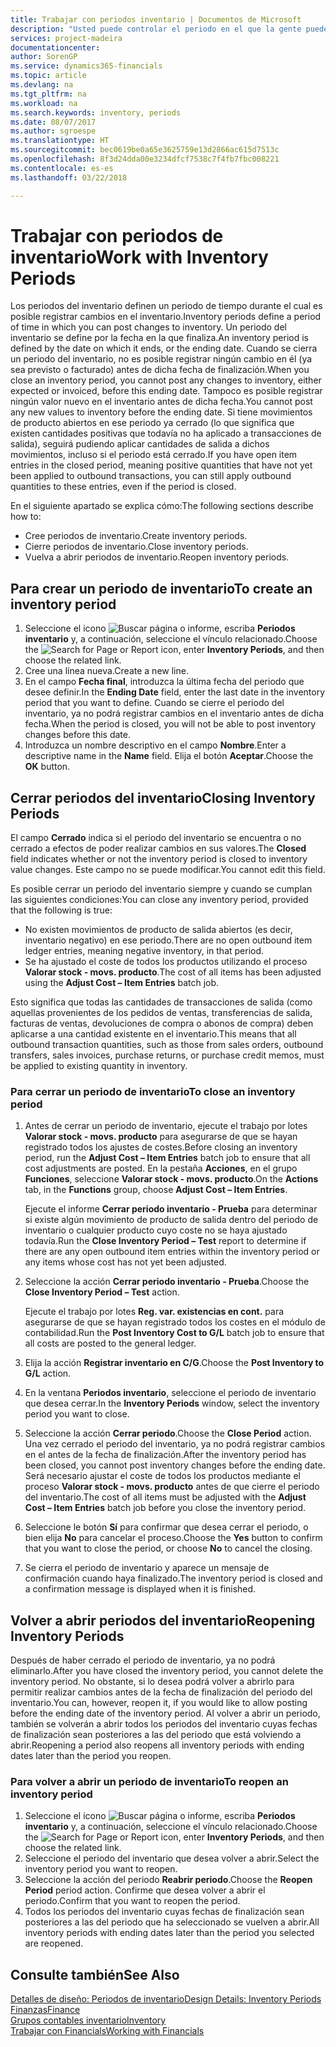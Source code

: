 ```yaml
---
title: Trabajar con periodos inventario | Documentos de Microsoft
description: "Usted puede controlar el periodo en el que la gente puede registrar cambios en el inventario mediante la definición de periodos de inventario."
services: project-madeira
documentationcenter: 
author: SorenGP
ms.service: dynamics365-financials
ms.topic: article
ms.devlang: na
ms.tgt_pltfrm: na
ms.workload: na
ms.search.keywords: inventory, periods
ms.date: 08/07/2017
ms.author: sgroespe
ms.translationtype: HT
ms.sourcegitcommit: bec0619be0a65e3625759e13d2866ac615d7513c
ms.openlocfilehash: 8f3d24dda00e3234dfcf7538c7f4fb7fbc008221
ms.contentlocale: es-es
ms.lasthandoff: 03/22/2018

---
```

# <a name="work-with-inventory-periods"></a><span data-ttu-id="2cdfd-103">Trabajar con periodos de inventario</span><span class="sxs-lookup"><span data-stu-id="2cdfd-103">Work with Inventory Periods</span></span>
<span data-ttu-id="2cdfd-104">Los periodos del inventario definen un periodo de tiempo durante el cual es posible registrar cambios en el inventario.</span><span class="sxs-lookup"><span data-stu-id="2cdfd-104">Inventory periods define a period of time in which you can post changes to inventory.</span></span> <span data-ttu-id="2cdfd-105">Un periodo del inventario se define por la fecha en la que finaliza.</span><span class="sxs-lookup"><span data-stu-id="2cdfd-105">An inventory period is defined by the date on which it ends, or the ending date.</span></span> <span data-ttu-id="2cdfd-106">Cuando se cierra un periodo del inventario, no es posible registrar ningún cambio en él (ya sea previsto o facturado) antes de dicha fecha de finalización.</span><span class="sxs-lookup"><span data-stu-id="2cdfd-106">When you close an inventory period, you cannot post any changes to inventory, either expected or invoiced, before this ending date.</span></span> <span data-ttu-id="2cdfd-107">Tampoco es posible registrar ningún valor nuevo en el inventario antes de dicha fecha.</span><span class="sxs-lookup"><span data-stu-id="2cdfd-107">You cannot post any new values to inventory before the ending date.</span></span> <span data-ttu-id="2cdfd-108">Si tiene movimientos de producto abiertos en ese periodo ya cerrado (lo que significa que existen cantidades positivas que todavía no ha aplicado a transacciones de salida), seguirá pudiendo aplicar cantidades de salida a dichos movimientos, incluso si el periodo está cerrado.</span><span class="sxs-lookup"><span data-stu-id="2cdfd-108">If you have open item entries in the closed period, meaning positive quantities that have not yet been applied to outbound transactions, you can still apply outbound quantities to these entries, even if the period is closed.</span></span>  

<span data-ttu-id="2cdfd-109">En el siguiente apartado se explica cómo:</span><span class="sxs-lookup"><span data-stu-id="2cdfd-109">The following sections describe how to:</span></span>  

* <span data-ttu-id="2cdfd-110">Cree periodos de inventario.</span><span class="sxs-lookup"><span data-stu-id="2cdfd-110">Create inventory periods.</span></span>  
* <span data-ttu-id="2cdfd-111">Cierre periodos de inventario.</span><span class="sxs-lookup"><span data-stu-id="2cdfd-111">Close inventory periods.</span></span>  
* <span data-ttu-id="2cdfd-112">Vuelva a abrir periodos de inventario.</span><span class="sxs-lookup"><span data-stu-id="2cdfd-112">Reopen inventory periods.</span></span>  

## <a name="to-create-an-inventory-period"></a><span data-ttu-id="2cdfd-113">Para crear un periodo de inventario</span><span class="sxs-lookup"><span data-stu-id="2cdfd-113">To create an inventory period</span></span>  
1. <span data-ttu-id="2cdfd-114">Seleccione el icono ![Buscar página o informe](media/ui-search/search_small.png "icono Buscar página o informe"), escriba **Periodos inventario** y, a continuación, seleccione el vínculo relacionado.</span><span class="sxs-lookup"><span data-stu-id="2cdfd-114">Choose the ![Search for Page or Report](media/ui-search/search_small.png "Search for Page or Report icon") icon, enter **Inventory Periods**, and then choose the related link.</span></span>  
2. <span data-ttu-id="2cdfd-115">Cree una línea nueva.</span><span class="sxs-lookup"><span data-stu-id="2cdfd-115">Create a new line.</span></span>  
3. <span data-ttu-id="2cdfd-116">En el campo **Fecha final**, introduzca la última fecha del periodo que desee definir.</span><span class="sxs-lookup"><span data-stu-id="2cdfd-116">In the **Ending Date** field, enter the last date in the inventory period that you want to define.</span></span> <span data-ttu-id="2cdfd-117">Cuando se cierre el periodo del inventario, ya no podrá registrar cambios en el inventario antes de dicha fecha.</span><span class="sxs-lookup"><span data-stu-id="2cdfd-117">When the period is closed, you will not be able to post inventory changes before this date.</span></span>  
4. <span data-ttu-id="2cdfd-118">Introduzca un nombre descriptivo en el campo **Nombre**.</span><span class="sxs-lookup"><span data-stu-id="2cdfd-118">Enter a descriptive name in the **Name** field.</span></span> <span data-ttu-id="2cdfd-119">Elija el botón **Aceptar**.</span><span class="sxs-lookup"><span data-stu-id="2cdfd-119">Choose the **OK** button.</span></span>  

## <a name="closing-inventory-periods"></a><span data-ttu-id="2cdfd-120">Cerrar periodos del inventario</span><span class="sxs-lookup"><span data-stu-id="2cdfd-120">Closing Inventory Periods</span></span>  
<span data-ttu-id="2cdfd-121">El campo **Cerrado** indica si el periodo del inventario se encuentra o no cerrado a efectos de poder realizar cambios en sus valores.</span><span class="sxs-lookup"><span data-stu-id="2cdfd-121">The **Closed** field indicates whether or not the inventory period is closed to inventory value changes.</span></span> <span data-ttu-id="2cdfd-122">Este campo no se puede modificar.</span><span class="sxs-lookup"><span data-stu-id="2cdfd-122">You cannot edit this field.</span></span>  

<span data-ttu-id="2cdfd-123">Es posible cerrar un periodo del inventario siempre y cuando se cumplan las siguientes condiciones:</span><span class="sxs-lookup"><span data-stu-id="2cdfd-123">You can close any inventory period, provided that the following is true:</span></span>  

* <span data-ttu-id="2cdfd-124">No existen movimientos de producto de salida abiertos (es decir, inventario negativo) en ese periodo.</span><span class="sxs-lookup"><span data-stu-id="2cdfd-124">There are no open outbound item ledger entries, meaning negative inventory, in that period.</span></span>  
* <span data-ttu-id="2cdfd-125">Se ha ajustado el coste de todos los productos utilizando el proceso **Valorar stock - movs. producto**.</span><span class="sxs-lookup"><span data-stu-id="2cdfd-125">The cost of all items has been adjusted using the **Adjust Cost – Item Entries** batch job.</span></span>  

<span data-ttu-id="2cdfd-126">Esto significa que todas las cantidades de transacciones de salida (como aquellas provenientes de los pedidos de ventas, transferencias de salida, facturas de ventas, devoluciones de compra o abonos de compra) deben aplicarse a una cantidad existente en el inventario.</span><span class="sxs-lookup"><span data-stu-id="2cdfd-126">This means that all outbound transaction quantities, such as those from sales orders, outbound transfers, sales invoices, purchase returns, or purchase credit memos, must be applied to existing quantity in inventory.</span></span>  

### <a name="to-close-an-inventory-period"></a><span data-ttu-id="2cdfd-127">Para cerrar un periodo de inventario</span><span class="sxs-lookup"><span data-stu-id="2cdfd-127">To close an inventory period</span></span>  
1. <span data-ttu-id="2cdfd-128">Antes de cerrar un periodo de inventario, ejecute el trabajo por lotes **Valorar stock - movs. producto** para asegurarse de que se hayan registrado todos los ajustes de costes.</span><span class="sxs-lookup"><span data-stu-id="2cdfd-128">Before closing an inventory period, run the **Adjust Cost – Item Entries** batch job to ensure that all cost adjustments are posted.</span></span> <span data-ttu-id="2cdfd-129">En la pestaña **Acciones**, en el grupo **Funciones**, seleccione **Valorar stock - movs. producto**.</span><span class="sxs-lookup"><span data-stu-id="2cdfd-129">On the **Actions** tab, in the **Functions** group, choose **Adjust Cost – Item Entries**.</span></span>  

     <span data-ttu-id="2cdfd-130">Ejecute el informe **Cerrar periodo inventario - Prueba** para determinar si existe algún movimiento de producto de salida dentro del periodo de inventario o cualquier producto cuyo coste no se haya ajustado todavía.</span><span class="sxs-lookup"><span data-stu-id="2cdfd-130">Run the **Close Inventory Period – Test** report to determine if there are any open outbound item entries within the inventory period or any items whose cost has not yet been adjusted.</span></span>  
2. <span data-ttu-id="2cdfd-131">Seleccione la acción **Cerrar periodo inventario - Prueba**.</span><span class="sxs-lookup"><span data-stu-id="2cdfd-131">Choose the **Close Inventory Period – Test** action.</span></span>  

     <span data-ttu-id="2cdfd-132">Ejecute el trabajo por lotes **Reg. var. existencias en cont.** para asegurarse de que se hayan registrado todos los costes en el módulo de contabilidad.</span><span class="sxs-lookup"><span data-stu-id="2cdfd-132">Run the **Post Inventory Cost to G/L** batch job to ensure that all costs are posted to the general ledger.</span></span>  
3. <span data-ttu-id="2cdfd-133">Elija la acción **Registrar inventario en C/G**.</span><span class="sxs-lookup"><span data-stu-id="2cdfd-133">Choose the **Post Inventory to G/L** action.</span></span>  
4. <span data-ttu-id="2cdfd-134">En la ventana **Periodos inventario**, seleccione el periodo de inventario que desea cerrar.</span><span class="sxs-lookup"><span data-stu-id="2cdfd-134">In the **Inventory Periods** window, select the inventory period you want to close.</span></span>  
5. <span data-ttu-id="2cdfd-135">Seleccione la acción **Cerrar periodo**.</span><span class="sxs-lookup"><span data-stu-id="2cdfd-135">Choose the **Close Period** action.</span></span> <span data-ttu-id="2cdfd-136">Una vez cerrado el periodo del inventario, ya no podrá registrar cambios en el antes de la fecha de finalización.</span><span class="sxs-lookup"><span data-stu-id="2cdfd-136">After the inventory period has been closed, you cannot post inventory changes before the ending date.</span></span> <span data-ttu-id="2cdfd-137">Será necesario ajustar el coste de todos los productos mediante el proceso **Valorar stock - movs. producto** antes de que cierre el periodo del inventario.</span><span class="sxs-lookup"><span data-stu-id="2cdfd-137">The cost of all items must be adjusted with the **Adjust Cost – Item Entries** batch job before you close the inventory period.</span></span>  
6. <span data-ttu-id="2cdfd-138">Seleccione le botón **Sí** para confirmar que desea cerrar el periodo, o bien elija **No** para cancelar el proceso.</span><span class="sxs-lookup"><span data-stu-id="2cdfd-138">Choose the **Yes** button to confirm that you want to close the period, or choose **No** to cancel the closing.</span></span>  
7. <span data-ttu-id="2cdfd-139">Se cierra el periodo de inventario y aparece un mensaje de confirmación cuando haya finalizado.</span><span class="sxs-lookup"><span data-stu-id="2cdfd-139">The inventory period is closed and a confirmation message is displayed when it is finished.</span></span>  

## <a name="reopening-inventory-periods"></a><span data-ttu-id="2cdfd-140">Volver a abrir periodos del inventario</span><span class="sxs-lookup"><span data-stu-id="2cdfd-140">Reopening Inventory Periods</span></span>  
<span data-ttu-id="2cdfd-141">Después de haber cerrado el periodo de inventario, ya no podrá eliminarlo.</span><span class="sxs-lookup"><span data-stu-id="2cdfd-141">After you have closed the inventory period, you cannot delete the inventory period.</span></span> <span data-ttu-id="2cdfd-142">No obstante, si lo desea podrá volver a abrirlo para permitir realizar cambios antes de la fecha de finalización del periodo del inventario.</span><span class="sxs-lookup"><span data-stu-id="2cdfd-142">You can, however, reopen it, if you would like to allow posting before the ending date of the inventory period.</span></span> <span data-ttu-id="2cdfd-143">Al volver a abrir un periodo, también se volverán a abrir todos los periodos del inventario cuyas fechas de finalización sean posteriores a las del periodo que está volviendo a abrir.</span><span class="sxs-lookup"><span data-stu-id="2cdfd-143">Reopening a period also reopens all inventory periods with ending dates later than the period you reopen.</span></span>  

### <a name="to-reopen-an-inventory-period"></a><span data-ttu-id="2cdfd-144">Para volver a abrir un periodo de inventario</span><span class="sxs-lookup"><span data-stu-id="2cdfd-144">To reopen an inventory period</span></span>  
1. <span data-ttu-id="2cdfd-145">Seleccione el icono ![Buscar página o informe](media/ui-search/search_small.png "icono Buscar página o informe"), escriba **Periodos inventario** y, a continuación, seleccione el vínculo relacionado.</span><span class="sxs-lookup"><span data-stu-id="2cdfd-145">Choose the ![Search for Page or Report](media/ui-search/search_small.png "Search for Page or Report icon") icon, enter **Inventory Periods**, and then choose the related link.</span></span>  
2. <span data-ttu-id="2cdfd-146">Seleccione el periodo del inventario que desea volver a abrir.</span><span class="sxs-lookup"><span data-stu-id="2cdfd-146">Select the inventory period you want to reopen.</span></span>  
3. <span data-ttu-id="2cdfd-147">Seleccione la acción del periodo **Reabrir periodo**.</span><span class="sxs-lookup"><span data-stu-id="2cdfd-147">Choose the **Reopen Period** period action.</span></span> <span data-ttu-id="2cdfd-148">Confirme que desea volver a abrir el periodo.</span><span class="sxs-lookup"><span data-stu-id="2cdfd-148">Confirm that you want to reopen the period.</span></span>  
4. <span data-ttu-id="2cdfd-149">Todos los periodos del inventario cuyas fechas de finalización sean posteriores a las del periodo que ha seleccionado se vuelven a abrir.</span><span class="sxs-lookup"><span data-stu-id="2cdfd-149">All inventory periods with ending dates later than the period you selected are reopened.</span></span>  

## <a name="see-also"></a><span data-ttu-id="2cdfd-150">Consulte también</span><span class="sxs-lookup"><span data-stu-id="2cdfd-150">See Also</span></span>  
[<span data-ttu-id="2cdfd-151">Detalles de diseño: Periodos de inventario</span><span class="sxs-lookup"><span data-stu-id="2cdfd-151">Design Details: Inventory Periods</span></span>](design-details-inventory-periods.md)  
[<span data-ttu-id="2cdfd-152">Finanzas</span><span class="sxs-lookup"><span data-stu-id="2cdfd-152">Finance</span></span>](finance.md)  
[<span data-ttu-id="2cdfd-153">Grupos contables inventario</span><span class="sxs-lookup"><span data-stu-id="2cdfd-153">Inventory</span></span>](inventory-manage-inventory.md)  
[<span data-ttu-id="2cdfd-154">Trabajar con Financials</span><span class="sxs-lookup"><span data-stu-id="2cdfd-154">Working with Financials</span></span>](ui-work-product.md)

